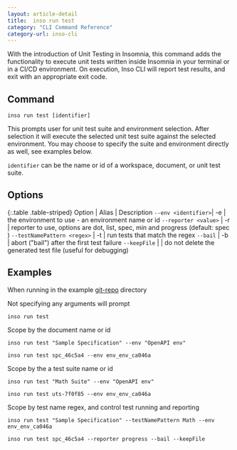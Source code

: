 ```yaml
---
layout: article-detail
title:  inso run test
category: "CLI Command Reference"
category-url: inso-cli
---
```


With the introduction of Unit Testing in Insomnia, this command adds the functionality to execute unit tests written inside Insomnia in your terminal or in a CI/CD environment. On execution, Inso CLI will report test results, and exit with an appropriate exit code.

## Command

`inso run test [identifier]`

This prompts user for unit test suite and environment selection. After selection it will execute the selected unit test suite against the selected environment. You may choose to specify the suite and environment directly as well, see examples below.

`identifier` can be the name or id of a workspace, document, or unit test suite.

## Options

{:.table .table-striped}
Option |  Alias |  Description
`--env <identifier>`| -e | the environment to use - an environment name or id
`--reporter <value>` |	-r	| reporter to use, options are dot, list, spec, min and progress (default: spec )
`--testNamePattern <regex>` | -t | run tests that match the regex
`--bail` | -b | abort ("bail") after the first test failure
`--keepFile` | | do not delete the generated test file (useful for debugging)

## Examples

When running in the example [git-repo](https://github.com/Kong/insomnia/tree/develop/packages/insomnia-inso/src/db/fixtures/git-repo) directory

Not specifying any arguments will prompt

`inso run test`

Scope by the document name or id

`inso run test "Sample Specification" --env "OpenAPI env"`

`inso run test spc_46c5a4 --env env_env_ca046a`

Scope by the a test suite name or id

`inso run test "Math Suite" --env "OpenAPI env"`

`inso run test uts-7f0f85 --env env_env_ca046a`

Scope by test name regex, and control test running and reporting

`inso run test "Sample Specification" --testNamePattern Math --env env_env_ca046a`

`inso run test spc_46c5a4 --reporter progress --bail --keepFile`
